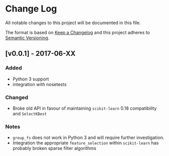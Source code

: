 # Change Log
All notable changes to this project will be documented in this file.

The format is based on [Keep a Changelog](http://keepachangelog.com/)
and this project adheres to [Semantic Versioning](http://semver.org/).

## [v0.0.1] - 2017-06-XX

### Added

*  Python 3 support
*  integration with nosetests

### Changed

*  Broke old API in favour of maintaining `scikit-learn` 0.18 compatibility and `SelectKBest`

### Notes

*  `group_fs` does not work in Python 3 and will require further investigation. 
*  Integration the appropriate `feature_selection` within `scikit-learn` has probably broken sparse filter algorithms